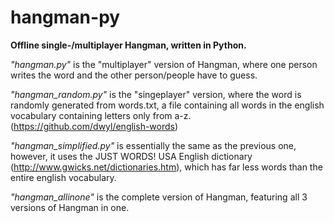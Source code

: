 # hangman-py
**Offline single-/multiplayer Hangman, written in Python.**

_"hangman.py"_ is the "multiplayer" version of Hangman, where one person writes the word and the other person/people have to guess.

_"hangman_random.py"_ is the "singeplayer" version, where the word is randomly generated from words.txt, a file containing all words in the english vocabulary containing letters only from a-z. (https://github.com/dwyl/english-words)

_"hangman_simplified.py"_ is essentially the same as the previous one, however, it uses the JUST WORDS! USA English dictionary (http://www.gwicks.net/dictionaries.htm), which has far less words than the entire english vocabulary.

_"hangman_allinone"_ is the complete version of Hangman, featuring all 3 versions of Hangman in one.
